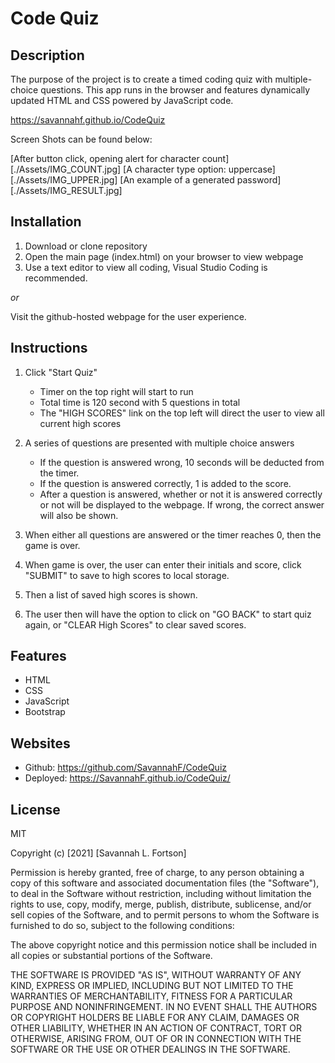 # Code Quiz

## Description 

The purpose of the project is to create a timed coding quiz with multiple-choice questions. This app runs in the browser and features dynamically updated HTML and CSS powered by JavaScript code. 

https://savannahf.github.io/CodeQuiz

Screen Shots can be found below:

<!-- INSERT FINAL SCREENSHOTS HERE -->
[After button click, opening alert for character count][./Assets/IMG_COUNT.jpg]
[A character type option: uppercase][./Assets/IMG_UPPER.jpg]
[An example of a generated password][./Assets/IMG_RESULT.jpg]

## Installation
1. Download or clone repository
2. Open the main page (index.html) on your browser to view webpage
3. Use a text editor to view all coding, Visual Studio Coding is recommended.

*or*

Visit the github-hosted webpage for the user experience. 
   

## Instructions
1. Click "Start Quiz"
   * Timer on the top right will start to run
   * Total time is 120 second with 5 questions in total
   * The "HIGH SCORES" link on the top left will direct the user to view all current high scores


2. A series of questions are presented with multiple choice answers
   * If the question is answered wrong, 10 seconds will be deducted from the timer.
   * If the question is answered correctly, 1 is added to the score.
   * After a question is answered, whether or not it is answered correctly or not will be displayed to the webpage. If wrong, the correct answer will also be shown. 
  
3. When either all questions are answered or the timer reaches 0, then the game is over.
   
4. When game is over, the user can enter their initials and score, click "SUBMIT" to save to high scores to local storage.
   
5. Then a list of saved high scores is shown.
   
6. The user then will have the option to click on "GO BACK" to start quiz again, or "CLEAR High Scores" to clear saved scores.

## Features
* HTML
* CSS
* JavaScript
* Bootstrap

## Websites
* Github: https://github.com/SavannahF/CodeQuiz
* Deployed: https://SavannahF.github.io/CodeQuiz/

## License
MIT

Copyright (c) [2021] [Savannah L. Fortson]

Permission is hereby granted, free of charge, to any person obtaining a copy
of this software and associated documentation files (the "Software"), to deal
in the Software without restriction, including without limitation the rights
to use, copy, modify, merge, publish, distribute, sublicense, and/or sell
copies of the Software, and to permit persons to whom the Software is
furnished to do so, subject to the following conditions:

The above copyright notice and this permission notice shall be included in all
copies or substantial portions of the Software.

THE SOFTWARE IS PROVIDED "AS IS", WITHOUT WARRANTY OF ANY KIND, EXPRESS OR
IMPLIED, INCLUDING BUT NOT LIMITED TO THE WARRANTIES OF MERCHANTABILITY,
FITNESS FOR A PARTICULAR PURPOSE AND NONINFRINGEMENT. IN NO EVENT SHALL THE
AUTHORS OR COPYRIGHT HOLDERS BE LIABLE FOR ANY CLAIM, DAMAGES OR OTHER
LIABILITY, WHETHER IN AN ACTION OF CONTRACT, TORT OR OTHERWISE, ARISING FROM,
OUT OF OR IN CONNECTION WITH THE SOFTWARE OR THE USE OR OTHER DEALINGS IN THE
SOFTWARE.


